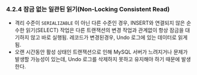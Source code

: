 ### 4.2.4 잠금 없는 일관된 읽기(Non-Locking Consistent Read)

- 격리 수준이 `SERIALIZABLE` 이 아닌 다른 수준인 경우, INSERT와 연결되지 않은 순수한 읽기(SELECT) 작업은 다른 트랜잭션의 변경 작업과 관계없이 항상 잠금을 대기하지 않고 바로 실행됨. 레코드가 변경된경우, Undo 로그에 있는 데이터로 읽게됨.
- 오랜 시간동안 활성 상태인 트랜잭션으로 인해 MySQL 서버가 느려지거나 문제가 발생할 가능성이 있는데, Undo 로그를 삭제하지 못하고 유지해야 하기 때문에 발생한다.